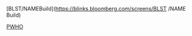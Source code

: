 [BLST/NAMEBuild](https://blinks.bloomberg.com/screens/BLST /NAME Build)


[PWHO](https://blinks.bloomberg.com/screens/PWHO)
